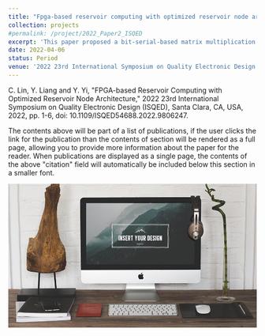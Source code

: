 ```yaml
---
title: "Fpga-based reservoir computing with optimized reservoir node architecture"
collection: projects
#permalink: /project/2022_Paper2_ISQED
excerpt: 'This paper proposed a bit-serial-based matrix multiplication for the reservoir neuron design in Echo State Network.'
date: 2022-04-06
status: Period
venue: '2022 23rd International Symposium on Quality Electronic Design (ISQED)'
---
```


C. Lin, Y. Liang and Y. Yi, "FPGA-based Reservoir Computing with Optimized Reservoir Node Architecture," 2022 23rd International Symposium on Quality Electronic Design (ISQED), Santa Clara, CA, USA, 2022, pp. 1-6, doi: 10.1109/ISQED54688.2022.9806247.

The contents above will be part of a list of publications, if the user clicks the link for the publication than the contents of section will be rendered as a full page, allowing you to provide more information about the paper for the reader. When publications are displayed as a single page, the contents of the above "citation" field will automatically be included below this section in a smaller font.



![](/images/projects/foo-bar-identity.jpg)
